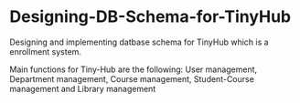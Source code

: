 # Designing-DB-Schema-for-TinyHub
Designing and implementing datbase schema for TinyHub which is a enrollment system.

Main functions for Tiny-Hub are the following:
 User management, Department management, Course management, Student-Course management and Library management

